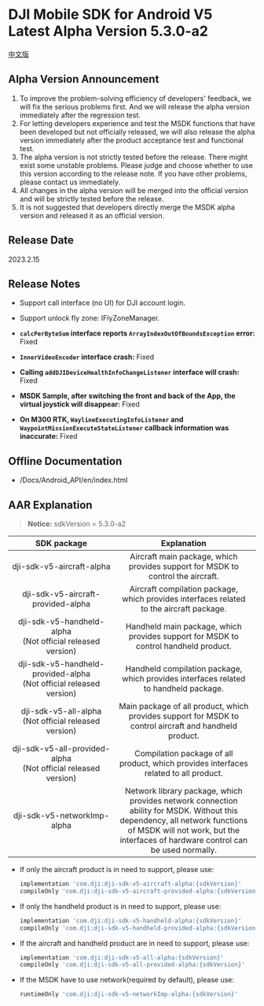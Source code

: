 # DJI Mobile SDK for Android V5 Latest Alpha Version 5.3.0-a2

[中文版](README_CN.md)

##  Alpha Version Announcement

1. To improve the problem-solving efficiency of developers' feedback, we will fix the serious problems first. And we will release the alpha version immediately after the regression test.
2. For letting developers experience and test the MSDK functions that have been developed but not officially released, we will also release the alpha version immediately after the product acceptance test and functional test. 
3. The alpha version is not strictly tested before the release. There might exist some unstable problems. Please judge and choose whether to use this version according to the release note. If you have other problems, please contact us immediately.
4. All changes in the alpha version will be merged into the official version and will be strictly tested before the release.
5. It is not suggested that developers directly merge the MSDK alpha version and released it as an official version.

## Release Date

2023.2.15

## Release Notes

- Support call interface (no UI) for DJI account login.
- Support unlock fly zone: IFlyZoneManager.

- **`calcPerByteSum` interface reports `ArrayIndexOutOfBoundsException` error:** Fixed
- **`InnerVideoEncoder` interface crash:** Fixed
- **Calling `addDJIDeviceHealthInfoChangeListener` interface will crash:** Fixed
- **MSDK Sample, after switching the front and back of the App, the virtual joystick will disappear:** Fixed
- **On M300 RTK, `WaylineExecutingInfoListener` and `WaypointMissionExecuteStateListener` callback information was inaccurate:** Fixed


## Offline Documentation

- /Docs/Android_API/en/index.html

## AAR Explanation

> **Notice:** sdkVersion = 5.3.0-a2

| SDK package  <div style="width: 150pt">  | Explanation  <div style="width: 200pt">   | How to use <div style="width: 300pt">|
| :---------------: | :-----------------:  | :---------------: |
|     dji-sdk-v5-aircraft-alpha      | Aircraft main package, which provides support for MSDK to control the aircraft. | implementation 'com.dji:dji-sdk-v5-aircraft-alpha:{sdkVersion}' |
| dji-sdk-v5-aircraft-provided-alpha | Aircraft compilation package, which provides interfaces related to the aircraft package. | compileOnly 'com.dji:dji-sdk-v5-aircraft-provided-alpha:{sdkVersion}' |
| dji-sdk-v5-handheld-alpha<br/>(Not official released version) | Handheld main package, which provides support for MSDK to control handheld product. | implementation 'com.dji:dji-sdk-v5-handheld-alpha:{sdkVersion}' |
| dji-sdk-v5-handheld-provided-alpha<br/>(Not official released version) |     Handheld compilation package, which provides interfaces related to handheld package.             | compileOnly 'com.dji:dji-sdk-v5-handheld-provided-alpha:{sdkVersion}' |
| dji-sdk-v5-all-alpha<br/>(Not official released version) | Main package of all product, which provides support for MSDK to control aircraft and handheld product. | implementation 'com.dji:dji-sdk-v5-all-alpha:{sdkVersion}' |
| dji-sdk-v5-all-provided-alpha<br/>(Not official released version) |    Compilation package of all product, which provides interfaces related to all product.          | compileOnly 'com.dji:dji-sdk-v5-all-provided-alpha:{sdkVersion}' |
| dji-sdk-v5-networkImp-alpha | Network library package, which provides network connection ability for MSDK. Without this dependency, all network functions of MSDK will not work, but the interfaces of hardware control can be used normally. | runtimeOnly 'com.dji:dji-sdk-v5-networkImp-alpha:{sdkVersion}' |

- If only the aircraft product is in need to support, please use:
  ```groovy
  implementation 'com.dji:dji-sdk-v5-aircraft-alpha:{sdkVersion}'
  compileOnly 'com.dji:dji-sdk-v5-aircraft-provided-alpha:{sdkVersion}'
  ```

- If only the handheld product is in need to support, please use:
  ```groovy
  implementation 'com.dji:dji-sdk-v5-handheld-alpha:{sdkVersion}'
  compileOnly 'com.dji:dji-sdk-v5-handheld-provided-alpha:{sdkVersion}'
  ```
  
- If the aircraft and handheld product are in need to support, please use:
  ```groovy
  implementation 'com.dji:dji-sdk-v5-all-alpha:{sdkVersion}'
  compileOnly 'com.dji:dji-sdk-v5-all-provided-alpha:{sdkVersion}'
  ```
  
- If the MSDK have to use network(required by default), please use:
  ```groovy
  runtimeOnly 'com.dji:dji-sdk-v5-networkImp-alpha:{sdkVersion}'
  ```